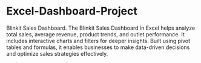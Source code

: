 # Excel-Dashboard-Project
 Blinkit Sales Dashboard.  The Blinkit Sales Dashboard in Excel helps analyze total sales, average revenue, product trends, and outlet performance. It includes interactive charts and filters for deeper insights. Built using pivot tables and formulas, it enables businesses to make data-driven decisions and optimize sales strategies effectively.
